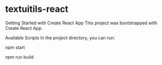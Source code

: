 # textuitils-react
Getting Started with Create React App
This project was bootstrapped with Create React App.

Available Scripts
In the project directory, you can run:

npm start

npm run build
